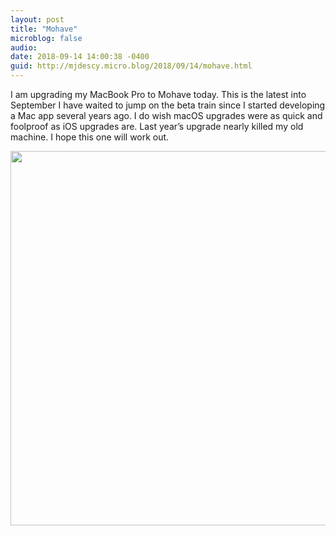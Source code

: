 ```yaml
---
layout: post
title: "Mohave"
microblog: false
audio: 
date: 2018-09-14 14:00:38 -0400
guid: http://mjdescy.micro.blog/2018/09/14/mohave.html
---
```

I am upgrading my MacBook Pro to Mohave today. This is the latest into September I have waited to jump on the beta train since I started developing a Mac app several years ago. I do wish macOS upgrades were as quick and foolproof as iOS upgrades are. Last year’s upgrade nearly killed my old machine. I hope this one will work out.

<img src="http://micro.mjdescy.me/uploads/2018/9bc7504479.jpg" width="600" height="599" />
